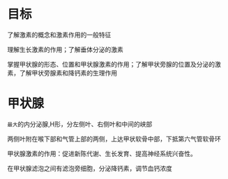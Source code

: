 # 目标

了解激素的概念和激素作用的一般特征

理解生长激素的作用；了解垂体分泌的激素

掌握甲状腺的形态、位置和甲状腺激素的作用；了解甲状旁腺的位置及分泌的激素，了解甲状旁腺素和降钙素的生理作用

# 甲状腺

`最大`的内分泌腺,H形，分左侧叶、右侧叶和中间的峡部

两侧叶附在喉下部和气管上部的两侧，上达甲状软骨中部，下抵第六气管软骨环

甲状腺激素的作用：促进新陈代谢、生长发育、提高神经系统兴奋性。

在甲状腺滤泡之间有滤泡旁细胞，分泌降钙素，调节血钙浓度

